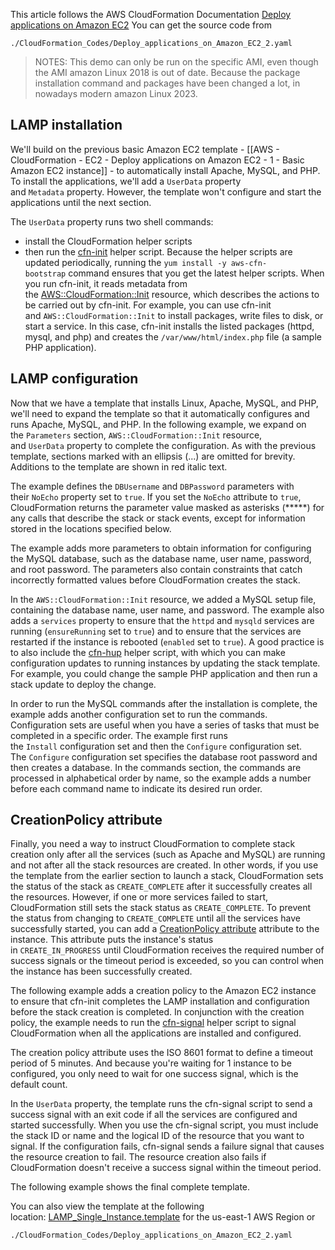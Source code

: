This article follows the AWS CloudFormation Documentation [Deploy applications on Amazon EC2](https://docs.aws.amazon.com/AWSCloudFormation/latest/UserGuide/deploying.applications.html)
You can get the source code from
```
./CloudFormation_Codes/Deploy_applications_on_Amazon_EC2_2.yaml
```

>NOTES:
>This demo can only be run on the specific AMI, even though the AMI amazon Linux 2018 is out of date. Because the package installation command and packages have been changed a lot, in nowadays  modern amazon Linux 2023.

## LAMP installation

We'll build on the previous basic Amazon EC2 template - [[AWS - CloudFormation - EC2 - Deploy applications on Amazon EC2 - 1 - Basic Amazon EC2 instance]] - to automatically install Apache, MySQL, and PHP. To install the applications, we'll add a `UserData` property and `Metadata` property. However, the template won't configure and start the applications until the next section.

The `UserData` property runs two shell commands: 
- install the CloudFormation helper scripts 
- then run the [cfn-init](https://docs.aws.amazon.com/AWSCloudFormation/latest/UserGuide/cfn-init.html) helper script. 
Because the helper scripts are updated periodically, running the `yum install -y aws-cfn-bootstrap` command ensures that you get the latest helper scripts. 
When you run cfn-init, it reads metadata from the [AWS::CloudFormation::Init](https://docs.aws.amazon.com/AWSCloudFormation/latest/UserGuide/aws-resource-init.html) resource, which describes the actions to be carried out by cfn-init. For example, you can use cfn-init and `AWS::CloudFormation::Init` to install packages, write files to disk, or start a service. In this case, cfn-init installs the listed packages (httpd, mysql, and php) and creates the `/var/www/html/index.php` file (a sample PHP application).

## LAMP configuration

Now that we have a template that installs Linux, Apache, MySQL, and PHP, we'll need to expand the template so that it automatically configures and runs Apache, MySQL, and PHP. In the following example, we expand on the `Parameters` section, `AWS::CloudFormation::Init` resource, and `UserData` property to complete the configuration. As with the previous template, sections marked with an ellipsis (...) are omitted for brevity. Additions to the template are shown in red italic text.

The example defines the `DBUsername` and `DBPassword` parameters with their `NoEcho` property set to `true`. If you set the `NoEcho` attribute to `true`, CloudFormation returns the parameter value masked as asterisks (*****) for any calls that describe the stack or stack events, except for information stored in the locations specified below.

The example adds more parameters to obtain information for configuring the MySQL database, such as the database name, user name, password, and root password. The parameters also contain constraints that catch incorrectly formatted values before CloudFormation creates the stack.

In the `AWS::CloudFormation::Init` resource, we added a MySQL setup file, containing the database name, user name, and password. The example also adds a `services` property to ensure that the `httpd` and `mysqld` services are running (`ensureRunning` set to `true`) and to ensure that the services are restarted if the instance is rebooted (`enabled` set to `true`). A good practice is to also include the [cfn-hup](https://docs.aws.amazon.com/AWSCloudFormation/latest/UserGuide/cfn-hup.html) helper script, with which you can make configuration updates to running instances by updating the stack template. For example, you could change the sample PHP application and then run a stack update to deploy the change.

In order to run the MySQL commands after the installation is complete, the example adds another configuration set to run the commands. Configuration sets are useful when you have a series of tasks that must be completed in a specific order. The example first runs the `Install` configuration set and then the `Configure` configuration set. The `Configure` configuration set specifies the database root password and then creates a database. In the commands section, the commands are processed in alphabetical order by name, so the example adds a number before each command name to indicate its desired run order.


## CreationPolicy attribute

Finally, you need a way to instruct CloudFormation to complete stack creation only after all the services (such as Apache and MySQL) are running and not after all the stack resources are created. In other words, if you use the template from the earlier section to launch a stack, CloudFormation sets the status of the stack as `CREATE_COMPLETE` after it successfully creates all the resources. However, if one or more services failed to start, CloudFormation still sets the stack status as `CREATE_COMPLETE`. To prevent the status from changing to `CREATE_COMPLETE` until all the services have successfully started, you can add a [CreationPolicy attribute](https://docs.aws.amazon.com/AWSCloudFormation/latest/UserGuide/aws-attribute-creationpolicy.html) attribute to the instance. This attribute puts the instance's status in `CREATE_IN_PROGRESS` until CloudFormation receives the required number of success signals or the timeout period is exceeded, so you can control when the instance has been successfully created.

The following example adds a creation policy to the Amazon EC2 instance to ensure that cfn-init completes the LAMP installation and configuration before the stack creation is completed. In conjunction with the creation policy, the example needs to run the [cfn-signal](https://docs.aws.amazon.com/AWSCloudFormation/latest/UserGuide/cfn-signal.html) helper script to signal CloudFormation when all the applications are installed and configured.

The creation policy attribute uses the ISO 8601 format to define a timeout period of 5 minutes. And because you're waiting for 1 instance to be configured, you only need to wait for one success signal, which is the default count.

In the `UserData` property, the template runs the cfn-signal script to send a success signal with an exit code if all the services are configured and started successfully. When you use the cfn-signal script, you must include the stack ID or name and the logical ID of the resource that you want to signal. If the configuration fails, cfn-signal sends a failure signal that causes the resource creation to fail. The resource creation also fails if CloudFormation doesn't receive a success signal within the timeout period.

The following example shows the final complete template.

You can also view the template at the following location: [LAMP_Single_Instance.template](https://s3.amazonaws.com/cloudformation-templates-us-east-1/LAMP_Single_Instance.template) for the us-east-1 AWS Region or 
```
./CloudFormation_Codes/Deploy_applications_on_Amazon_EC2_2.yaml
```

